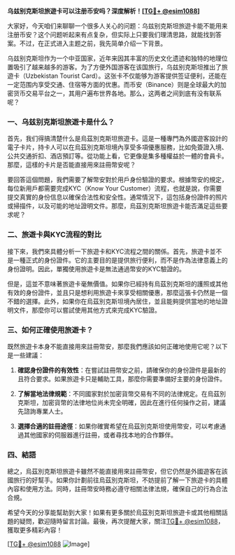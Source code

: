 **乌兹别克斯坦旅遊卡可以注册币安吗？深度解析！[[TG💪+ @esim1088](https://t.me/s/esim1088)]**

大家好，今天咱们来聊聊一个很多人关心的问题：乌兹别克斯坦旅遊卡能不能用来注册币安？这个问题听起来有点复杂，但实际上只要我们理清思路，就能找到答案。不过，在正式进入主题之前，我先简单介绍一下背景。

乌兹别克斯坦作为一个中亚国家，近年来因其丰富的历史文化遗迹和独特的地理位置吸引了越来越多的游客。为了方便外国游客在该国旅行，乌兹别克斯坦推出了旅遊卡（Uzbekistan Tourist Card）。这张卡不仅能够为游客提供签证便利，还能在一定范围内享受交通、住宿等方面的优惠。而币安（Binance）则是全球最大的加密货币交易平台之一，其用户遍布世界各地。那么，这两者之间到底有没有联系呢？

### 一、乌兹别克斯坦旅遊卡是什么？

首先，我们得搞清楚什么是烏茲別克斯坦旅遊卡。這是一種專門為外國遊客設計的電子卡片，持卡人可以在烏茲別克斯坦境內享受多項優惠服務，比如免簽證入境、公共交通折扣、酒店預訂等。從功能上看，它更像是集多種權益於一體的會員卡。那麼，這樣的卡片是否能直接用來註冊幣安呢？

要回答這個問題，我們需要了解幣安對於用戶身份驗證的要求。根據幣安的規定，每位新用戶都需要完成KYC（Know Your Customer）流程，也就是說，你需要提交真實的身份信息以確保合法性和安全性。通常情況下，這包括身份證件的照片或掃描件，以及可能的地址證明文件。那麼，烏茲別克斯坦旅遊卡能否滿足這些要求呢？

### 二、旅遊卡與KYC流程的對比

接下來，我們來具體分析一下旅遊卡和KYC流程之間的關係。首先，旅遊卡並不是一種正式的身份證件。它的主要目的是提供旅行便利，而不是作為法律意義上的身份證明。因此，單獨使用旅遊卡是無法通過幣安的KYC驗證的。

但是，這並不意味著旅遊卡毫無價值。如果你已經持有烏茲別克斯坦的護照或其他有效的身份證件，並且只是想利用旅遊卡來享受相關優惠，那麼這張卡仍然是一個不錯的選擇。此外，如果你在烏茲別克斯坦境內居住，並且能夠提供當地的地址證明文件，那麼你可以嘗試使用其他方式來完成KYC驗證。

### 三、如何正確使用旅遊卡？

既然旅遊卡本身不能直接用來註冊幣安，那麼我們應該如何正確地使用它呢？以下是一些建議：

1. **確認身份證件的有效性**：在嘗試註冊幣安之前，請確保你的身份證件是最新的且符合要求。如果旅遊卡只是輔助工具，那麼你需要準備好主要的身份證件。
   
2. **了解當地法律規範**：不同國家對於加密貨幣交易有不同的法律規定。在烏茲別克斯坦，加密貨幣的法律地位尚未完全明確，因此在進行任何操作之前，建議先諮詢專業人士。

3. **選擇合適的註冊途徑**：如果你確實希望在烏茲別克斯坦使用幣安，可以考慮通過其他國家的伺服器進行註冊，或者尋找本地的合作夥伴。

### 四、結語

總之，烏茲別克斯坦旅遊卡雖然不能直接用來註冊幣安，但它仍然是外國遊客在該國旅行的好幫手。如果你計劃前往烏茲別克斯坦，不妨提前了解一下旅遊卡的具體內容和使用方法。同時，註冊幣安時務必遵守相關法律法規，確保自己的行為合法合規。

希望今天的分享能幫助到大家！如果有更多關於烏茲別克斯坦旅遊卡或其他相關話題的疑問，歡迎隨時留言討論。最後，再次提醒大家，關注[TG💪+ @esim1088](https://t.me/s/esim1088)，獲取更多精彩內容！

[[TG💪+ @esim1088](https://t.me/s/esim1088) ![Image](https://i.postimg.cc/4NQfJmqS/Snipaste-2025-05-13-00-14-12.png)]